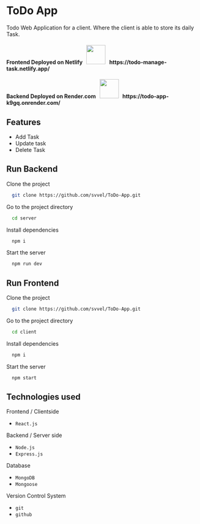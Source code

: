 # ToDo App

Todo Web Application for a client. Where the client is able to store its daily Task. 

<h4 align="left">
  Frontend Deployed on Netlify &#160; <img src="https://media.giphy.com/media/FbUuPsOW3oOCdAHexF/giphy.gif" width="50"> &#160; https://todo-manage-task.netlify.app/
</h4>

<h4 align="left">
  Backend Deployed on Render.com &#160; <img src="https://media.giphy.com/media/FbUuPsOW3oOCdAHexF/giphy.gif" width="50"> &#160; https://todo-app-k9gq.onrender.com/
</h4>

## Features

- Add Task
- Update task
- Delete Task


## Run Backend

Clone the project

```bash
  git clone https://github.com/svvel/ToDo-App.git
```

Go to the project directory

```bash
  cd server
```

Install dependencies

```bash
  npm i
```

Start the server

```bash
  npm run dev
```


## Run Frontend 

Clone the project

```bash
  git clone https://github.com/svvel/ToDo-App.git
```

Go to the project directory

```bash
  cd client
```

Install dependencies

```bash
  npm i
```

Start the server

```bash
  npm start
```


## Technologies used

Frontend / Clientside
  
 -  `React.js` 

 Backend / Server side
 
   -  `Node.js` 
   -  `Express.js` 

Database
  -  `MongoDB`
  -  `Mongoose`
  
Version Control System

  -  `git`
  -  `github`